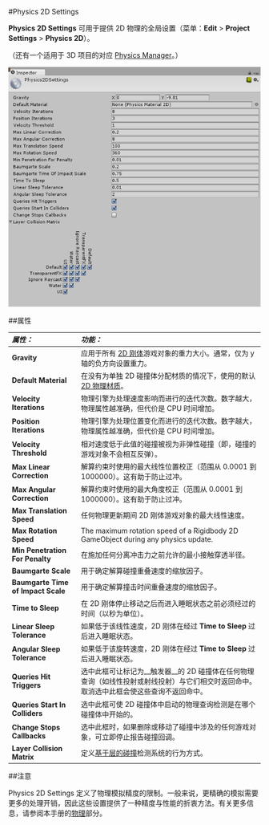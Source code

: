 #Physics 2D Settings


__Physics 2D Settings__ 可用于提供 2D 物理的全局设置（菜单：__Edit__ > __Project Settings__ > __Physics 2D__）。

（还有一个适用于 3D 项目的对应 [Physics Manager](class-PhysicsManager.html)。）

![](../uploads/Main/Physics2DManager.png) 

##属性

|**_属性：_** |**_功能：_** |
|:---|:---|
|__Gravity__ |应用于所有 [2D 刚体](class-Rigidbody2D.html)游戏对象的重力大小。通常，仅为 y 轴的负方向设置重力。 |
|__Default Material__ |在没有为单独 2D 碰撞体分配材质的情况下，使用的默认 [2D 物理材质](class-PhysicsMaterial2D.html)。 |
|__Velocity Iterations__ |物理引擎为处理速度影响而进行的迭代次数。数字越大，物理属性越准确，但代价是 CPU 时间增加。 |
|__Position Iterations__ |物理引擎为处理位置变化而进行的迭代次数。数字越大，物理属性越准确，但代价是 CPU 时间增加。 |
|__Velocity Threshold__ |相对速度低于此值的碰撞被视为非弹性碰撞（即，碰撞的游戏对象不会相互反弹）。 |
|__Max Linear Correction__ |解算约束时使用的最大线性位置校正（范围从 0.0001 到 1000000）。这有助于防止过冲。 |
|__Max Angular Correction__ |解算约束时使用的最大角度校正（范围从 0.0001 到 1000000）。这有助于防止过冲。 |
|__Max Translation Speed__ |任何物理更新期间 2D 刚体游戏对象的最大线性速度。 |
|__Max Rotation Speed__ |The maximum rotation speed of a Rigidbody 2D GameObject during any physics update. |
|__Min Penetration For Penalty__ |在施加任何分离冲击力之前允许的最小接触穿透半径。 |
|__Baumgarte Scale__ |用于确定解算碰撞重叠速度的缩放因子。 |
|__Baumgarte Time of Impact Scale__ |用于确定解算撞击时间重叠速度的缩放因子。  |
|__Time to Sleep__ |在 2D 刚体停止移动之后而进入睡眠状态之前必须经过的时间（以秒为单位）。 |
|__Linear Sleep Tolerance__ |如果低于该线性速度，2D 刚体在经过 __Time to Sleep__ 过后进入睡眠状态。 |
|__Angular Sleep Tolerance__ |如果低于该旋转速度，2D 刚体在经过 __Time to Sleep__ 过后进入睡眠状态。 |
|__Queries Hit Triggers__ |选中此框可让标记为__触发器__的 2D 碰撞体在任何物理查询（如线性投射或射线投射）与它们相交时返回命中。取消选中此框会使这些查询不返回命中。 |
|__Queries Start In Colliders__ | 选中此框可使 2D 碰撞体中启动的物理查询检测是在哪个碰撞体中开始的。 |
|__Change Stops Callbacks__ |选中此框时，如果删除或移动了碰撞中涉及的任何游戏对象，可立即停止报告碰撞回调。 |
|__Layer Collision Matrix__ |定义[基于层的碰撞](LayerBasedCollision.html)检测系统的行为方式。|

##注意

Physics 2D Settings 定义了物理模拟精度的限制。一般来说，更精确的模拟需要更多的处理开销，因此这些设置提供了一种精度与性能的折衷方法。有关更多信息，请参阅本手册的[物理](PhysicsSection.html)部分。

